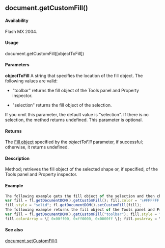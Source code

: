 ## document.getCustomFill()

#### Availability

Flash MX 2004.

#### Usage

document.getCustomFill(\[objectToFill\])

#### Parameters

**objectToFill** A string that specifies the location of the fill object. The following values are valid:

-   "toolbar" returns the fill object of the Tools panel and Property inspector.

-   "selection" returns the fill object of the selection.

If you omit this parameter, the default value is "selection". If there is no selection, the method returns
undefined. This parameter is optional.

#### Returns

The [Fill object](../Fill_object/fill_summary.md) specified by the *objectToFill* parameter, if successful; otherwise, it returns undefined.

#### Description

Method; retrieves the fill object of the selected shape or, if specified, of the Tools panel and Property inspector.

#### Example

```javascript
The following example gets the fill object of the selection and then changes the selection’s color to white:
var fill = fl.getDocumentDOM().getCustomFill(); fill.color = '\#FFFFFF';
fill.style = "solid"; fl.getDocumentDOM().setCustomFill(fill);
The following example returns the fill object of the Tools panel and Property inspector and then changes the color swatch to a linear gradient:
var fill = fl.getDocumentDOM().getCustomFill("toolbar"); fill.style = "linearGradient";
fill.colorArray = \[ 0x00ff00, 0xff0000, 0x0000ff \]; fill.posArray = \[0, 100, 200\]; fl.getDocumentDOM().setCustomFill( fill );

```
#### See also

[document.setCustomFill()](../Document_object/docum470.md)

